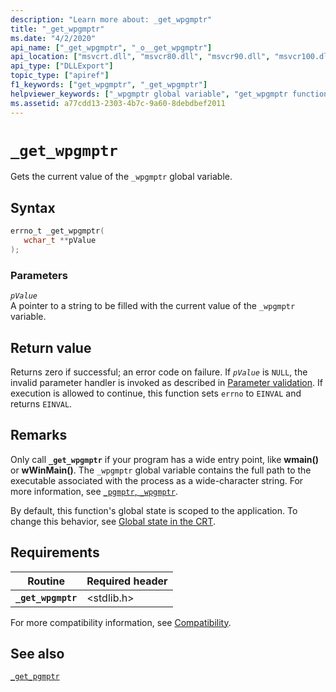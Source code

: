 ```yaml
---
description: "Learn more about: _get_wpgmptr"
title: "_get_wpgmptr"
ms.date: "4/2/2020"
api_name: ["_get_wpgmptr", "_o__get_wpgmptr"]
api_location: ["msvcrt.dll", "msvcr80.dll", "msvcr90.dll", "msvcr100.dll", "msvcr100_clr0400.dll", "msvcr110.dll", "msvcr110_clr0400.dll", "msvcr120.dll", "msvcr120_clr0400.dll", "ucrtbase.dll", "api-ms-win-crt-runtime-l1-1-0.dll", "api-ms-win-crt-private-l1-1-0.dll"]
api_type: ["DLLExport"]
topic_type: ["apiref"]
f1_keywords: ["get_wpgmptr", "_get_wpgmptr"]
helpviewer_keywords: ["_wpgmptr global variable", "get_wpgmptr function", "wpgmptr global variable", "_get_wpgmptr function"]
ms.assetid: a77cdd13-2303-4b7c-9a60-8debdbef2011
---
```

# `_get_wpgmptr`

Gets the current value of the `_wpgmptr` global variable.

## Syntax

```C
errno_t _get_wpgmptr(
   wchar_t **pValue
);
```

### Parameters

*`pValue`*\
A pointer to a string to be filled with the current value of the `_wpgmptr` variable.

## Return value

Returns zero if successful; an error code on failure. If *`pValue`* is `NULL`, the invalid parameter handler is invoked as described in [Parameter validation](../parameter-validation.md). If execution is allowed to continue, this function sets `errno` to `EINVAL` and returns `EINVAL`.

## Remarks

Only call **`_get_wpgmptr`** if your program has a wide entry point, like **wmain()** or **wWinMain()**. The `_wpgmptr` global variable contains the full path to the executable associated with the process as a wide-character string. For more information, see [`_pgmptr`, `_wpgmptr`](../pgmptr-wpgmptr.md).

By default, this function's global state is scoped to the application. To change this behavior, see [Global state in the CRT](../global-state.md).

## Requirements

| Routine | Required header |
|---|---|
| **`_get_wpgmptr`** | \<stdlib.h> |

For more compatibility information, see [Compatibility](../compatibility.md).

## See also

[`_get_pgmptr`](get-pgmptr.md)
